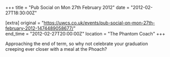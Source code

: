 +++
title = "Pub Social on Mon 27th February 2012"
date = "2012-02-27T18:30:00Z"

[extra]
original = "https://uwcs.co.uk/events/pub-social-on-mon-27th-february-2012-1474489058677/"    
end_time = "2012-02-27T20:00:00Z"
location = "The Phantom Coach"
+++

Approaching the end of term, so why not celebrate your graduation creeping ever closer with a meal at the Phoach?

